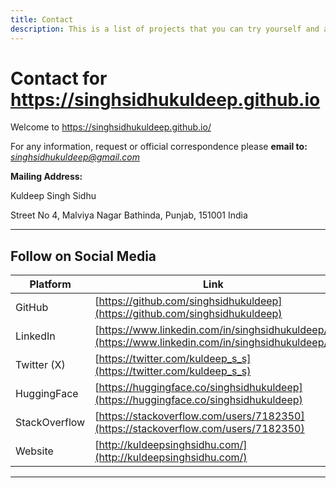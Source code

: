 ```yaml
---
title: Contact
description: This is a list of projects that you can try yourself and add them to your portfolio.
---
```


# Contact for https://singhsidhukuldeep.github.io

Welcome to https://singhsidhukuldeep.github.io/ 

For any information, request or official correspondence please **email to:** *singhsidhukuldeep@gmail.com*

**Mailing Address:**

Kuldeep Singh Sidhu

Street No 4, Malviya Nagar
Bathinda, Punjab, 151001
India

---

## Follow on Social Media

| Platform      | Link                                                           |
|---------------|----------------------------------------------------------------|
| GitHub        | [https://github.com/singhsidhukuldeep](https://github.com/singhsidhukuldeep)          |
| LinkedIn      | [https://www.linkedin.com/in/singhsidhukuldeep/](https://www.linkedin.com/in/singhsidhukuldeep/) |
| Twitter (X)   | [https://twitter.com/kuldeep_s_s](https://twitter.com/kuldeep_s_s)                       |
| HuggingFace   | [https://huggingface.co/singhsidhukuldeep](https://huggingface.co/singhsidhukuldeep)       |
| StackOverflow | [https://stackoverflow.com/users/7182350](https://stackoverflow.com/users/7182350)       |
| Website       | [http://kuldeepsinghsidhu.com/](http://kuldeepsinghsidhu.com/)                               |

---

